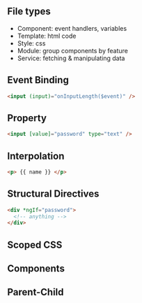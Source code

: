 ## File types
- Component: event handlers, variables
- Template: html code
- Style: css
- Module: group components by feature
- Service: fetching & manipulating data

## Event Binding
```html
<input (input)="onInputLength($event)" />
```

## Property
```html
<input [value]="password" type="text" />
```

## Interpolation
```html
<p> {{ name }} </p>
```

## Structural Directives
```html
<div *ngIf="password">
  <!-- anything -->
</div>
```

## Scoped CSS

## Components

## Parent-Child
